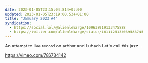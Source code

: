 ```yaml
---
date: 2023-01-05T23:15:04.814+01:00
updated: 2023-01-05T23:19:00.534+01:00
title: "Jamuary 2023 #4"
syndication:
  - https://social.lol/@alienlebarge/109638919133475888
  - https://twitter.com/alienlebarge/status/1611125136039583745
---
```

An attempt to live record on arbhar and Lubadh
Let's call this jazz...

https://vimeo.com/786734142

